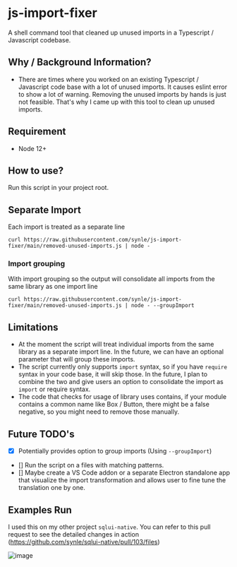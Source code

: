 # js-import-fixer
A shell command tool that cleaned up unused imports in a Typescript / Javascript codebase.

## Why / Background Information?
- There are times where you worked on an existing Typescript / Javascript code base with a lot of unused imports. It causes eslint error to show a lot of warning. Removing the unused imports by hands is just not feasible. That's why I came up with this tool to clean up unused imports.

## Requirement
- Node 12+

## How to use?
Run this script in your project root.

## Separate Import
Each import is treated as a separate line
```
curl https://raw.githubusercontent.com/synle/js-import-fixer/main/removed-unused-imports.js | node -
```

### Import grouping
With import grouping so the output will consolidate all imports from the same library as one import line
```
curl https://raw.githubusercontent.com/synle/js-import-fixer/main/removed-unused-imports.js | node - --groupImport
```

## Limitations
- At the moment the script will treat individual imports from the same library as a separate import line. In the future, we can have an optional parameter that will group these imports.
- The script currently only supports `import` syntax, so if you have `require` syntax in your code base, it will skip those. In the future, I plan to combine the two and give users an option to consolidate the import as `import` or require syntax.
- The code that checks for usage of library uses contains, if your module contains a common name like Box / Button, there might be a false negative, so you might need to remove those manually.

## Future TODO's
- [X] Potentially provides option to group imports (Using `--groupImport`)
- [] Run the script on a files with matching patterns.
- [] Maybe create a VS Code addon or a separate Electron standalone app that visualize the import transformation and allows user to fine tune the translation one by one.

## Examples Run
I used this on my other project `sqlui-native`. You can refer to this pull request to see the detailed changes in action (https://github.com/synle/sqlui-native/pull/103/files)

![image](https://user-images.githubusercontent.com/3792401/153304896-1793b072-05f5-439a-930e-d6c7ec9a7161.png)

